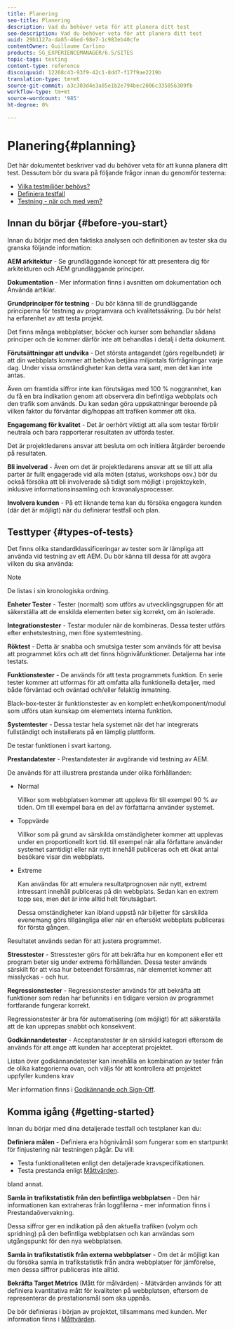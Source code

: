 ```yaml
---
title: Planering
seo-title: Planering
description: Vad du behöver veta för att planera ditt test
seo-description: Vad du behöver veta för att planera ditt test
uuid: 29b1127a-da85-46ed-98e7-1c983eb40cfe
contentOwner: Guillaume Carlino
products: SG_EXPERIENCEMANAGER/6.5/SITES
topic-tags: testing
content-type: reference
discoiquuid: 12268c43-93f9-42c1-8dd7-f17f9ae2219b
translation-type: tm+mt
source-git-commit: a3c303d4e3a85e1b2e794bec2006c335056309fb
workflow-type: tm+mt
source-wordcount: '985'
ht-degree: 0%

---
```



# Planering{#planning}

Det här dokumentet beskriver vad du behöver veta för att kunna planera ditt test. Dessutom bör du svara på följande frågor innan du genomför testerna:

* [Vilka testmiljöer behövs?](/help/sites-developing/test-environments.md)
* [Definiera testfall](/help/sites-developing/test-cases.md)
* [Testning - när och med vem?](/help/sites-developing/when-who.md)

## Innan du börjar {#before-you-start}

Innan du börjar med den faktiska analysen och definitionen av tester ska du granska följande information:

**AEM arkitektur**  - Se grundläggande koncept för att presentera dig för arkitekturen och AEM grundläggande principer.

**Dokumentation**  - Mer information finns i avsnitten om dokumentation och Använda artiklar.

**Grundprinciper för testning**  - Du bör känna till de grundläggande principerna för testning av programvara och kvalitetssäkring. Du bör helst ha erfarenhet av att testa projekt.

Det finns många webbplatser, böcker och kurser som behandlar sådana principer och de kommer därför inte att behandlas i detalj i detta dokument.

**Förutsättningar att undvika**  - Det största antagandet (görs regelbundet) är att din webbplats kommer att behöva betjäna miljontals förfrågningar varje dag. Under vissa omständigheter kan detta vara sant, men det kan inte antas.

Även om framtida siffror inte kan förutsägas med 100 % noggrannhet, kan du få en bra indikation genom att observera din befintliga webbplats och den trafik som används. Du kan sedan göra uppskattningar beroende på vilken faktor du förväntar dig/hoppas att trafiken kommer att öka.

**Engagemang för kvalitet**  - Det är oerhört viktigt att alla som testar förblir neutrala och bara rapporterar resultaten av utförda tester.

Det är projektledarens ansvar att besluta om och initiera åtgärder beroende på resultaten.

**Bli involverad**  - Även om det är projektledarens ansvar att se till att alla parter är fullt engagerade vid alla möten (status, workshops osv.) bör du också försöka att bli involverade så tidigt som möjligt i projektcykeln, inklusive informationsinsamling och kravanalysprocesser.

**Involvera kunden**  - På ett liknande tema kan du försöka engagera kunden (där det är möjligt) när du definierar testfall och plan.

## Testtyper {#types-of-tests}

Det finns olika standardklassificeringar av tester som är lämpliga att använda vid testning av ett AEM. Du bör känna till dessa för att avgöra vilken du ska använda:

>[!NOTE]
>
>De listas i sin kronologiska ordning.

**Enheter Tester**  - Tester (normalt) som utförs av utvecklingsgruppen för att säkerställa att de enskilda elementen beter sig korrekt, om än isolerade.

**Integrationstester**  - Testar moduler när de kombineras. Dessa tester utförs efter enhetstestning, men före systemtestning.

**Röktest**  - Detta är snabba och smutsiga tester som används för att bevisa att programmet körs och att det finns högnivåfunktioner. Detaljerna har inte testats.

**Funktionstester**  - De används för att testa programmets funktion. En serie tester kommer att utformas för att omfatta alla funktionella detaljer, med både förväntad och oväntad och/eller felaktig inmatning.

Black-box-tester är funktionstester av en komplett enhet/komponent/modul som utförs utan kunskap om elementets interna funktion.

**Systemtester**  - Dessa testar hela systemet när det har integrerats fullständigt och installerats på en lämplig plattform.

De testar funktionen i svart kartong.

**Prestandatester**  - Prestandatester är avgörande vid testning av AEM.

De används för att illustrera prestanda under olika förhållanden:

* Normal

   Villkor som webbplatsen kommer att uppleva för till exempel 90 % av tiden. Om till exempel bara en del av författarna använder systemet.

* Toppvärde

   Villkor som på grund av särskilda omständigheter kommer att upplevas under en proportionellt kort tid. till exempel när alla författare använder systemet samtidigt eller när nytt innehåll publiceras och ett ökat antal besökare visar din webbplats.

* Extreme

   Kan användas för att emulera resultatprognosen när nytt, extremt intressant innehåll publiceras på din webbplats. Sedan kan en extrem topp ses, men det är inte alltid helt förutsägbart.

   Dessa omständigheter kan ibland uppstå när biljetter för särskilda evenemang görs tillgängliga eller när en eftersökt webbplats publiceras för första gången.

Resultatet används sedan för att justera programmet.

**Stresstester**  - Stresstester görs för att bekräfta hur en komponent eller ett program beter sig under extrema förhållanden. Dessa tester används särskilt för att visa hur beteendet försämras, när elementet kommer att misslyckas - och hur.

**Regressionstester**  - Regressionstester används för att bekräfta att funktioner som redan har befunnits i en tidigare version av programmet fortfarande fungerar korrekt.

Regressionstester är bra för automatisering (om möjligt) för att säkerställa att de kan upprepas snabbt och konsekvent.

**Godkännandetester**  - Acceptanstester är en särskild kategori eftersom de används för att ange att kunden har accepterat projektet.

Listan över godkännandetester kan innehålla en kombination av tester från de olika kategorierna ovan, och väljs för att kontrollera att projektet uppfyller kundens krav

Mer information finns i [Godkännande och Sign-Off](/help/sites-developing/acceptance-signoff.md).

## Komma igång {#getting-started}

Innan du börjar med dina detaljerade testfall och testplaner kan du:

**Definiera målen**  - Definiera era högnivåmål som fungerar som en startpunkt för finjustering när testningen pågår. Du vill:

* Testa funktionaliteten enligt den detaljerade kravspecifikationen.
* Testa prestanda enligt [Måttvärden](/help/managing/best-practices-further-reference.md#key-performance-indicators-and-target-metrics).

bland annat.

**Samla in trafikstatistik från den befintliga webbplatsen**  - Den här informationen kan extraheras från loggfilerna - mer information finns i Prestandaövervakning.

Dessa siffror ger en indikation på den aktuella trafiken (volym och spridning) på den befintliga webbplatsen och kan användas som utgångspunkt för den nya webbplatsen.

**Samla in trafikstatistik från externa webbplatser**  - Om det är möjligt kan du försöka samla in trafikstatistik från andra webbplatser för jämförelse, men dessa siffror publiceras inte alltid.

**Bekräfta Target Metrics**  (Mått för målvärden) - Mätvärden används för att definiera kvantitativa mått för kvaliteten på webbplatsen, eftersom de representerar de prestationsmål som ska uppnås.

De bör definieras i början av projektet, tillsammans med kunden. Mer information finns i [Måttvärden](/help/sites-developing/planning.md).
